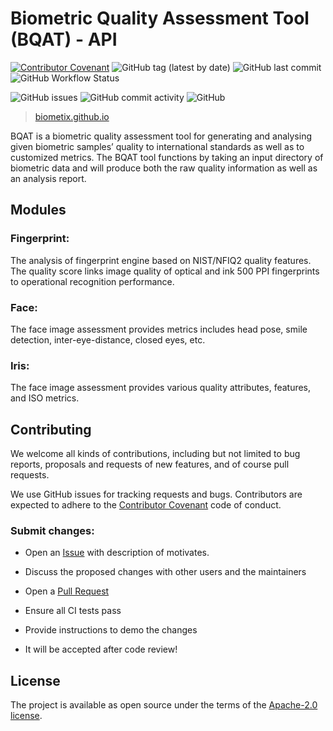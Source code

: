 Biometric Quality Assessment Tool (BQAT) - API
==============================================

[![Contributor Covenant](https://img.shields.io/badge/Contributor%20Covenant-2.1-4baaaa.svg)](code_of_conduct.md)
<img alt="GitHub tag (latest by date)" src="https://img.shields.io/github/v/tag/biometix/bqat-api">
<img alt="GitHub last commit" src="https://img.shields.io/github/last-commit/biometix/bqat-api">
<img alt="GitHub Workflow Status" src="https://img.shields.io/github/actions/workflow/status/biometix/bqat-api/github-actions.yml">
<!-- <img alt="Test" src="https://img.shields.io/badge/test-all-green"> -->
<img alt="GitHub issues" src="https://img.shields.io/github/issues-raw/biometix/bqat-api">
<img alt="GitHub commit activity" src="https://img.shields.io/github/commit-activity/m/biometix/bqat-api">
<img alt="GitHub" src="https://img.shields.io/github/license/biometix/bqat-api">

> [biometix.github.io](https://biometix.github.io/)

BQAT is a biometric quality assessment tool for generating and analysing given biometric samples’ quality to international standards as well as to customized metrics. The BQAT tool functions by taking an input directory of biometric data and will produce both the raw quality information as well as an analysis report.

## __Modules__

### Fingerprint:

The analysis of fingerprint engine based on NIST/NFIQ2 quality features. The quality score links image quality of optical and ink 500 PPI fingerprints to operational recognition performance.

### Face:

The face image assessment provides metrics includes head pose, smile detection, inter-eye-distance, closed eyes, etc.

### Iris:

The face image assessment provides various quality attributes, features, and ISO metrics.


## __Contributing__

We welcome all kinds of contributions, including but not limited to bug reports, proposals and requests of new features, and of course pull requests.

We use GitHub issues for tracking requests and bugs. Contributors are expected to adhere to the [Contributor Covenant](http://contributor-covenant.org) code of conduct.

### Submit changes:

- Open an [Issue](https://github.com/Biometix/bqat-api/issues) with description of motivates.

- Discuss the proposed changes with other users and the maintainers

- Open a [Pull Request](https://github.com/Biometix/bqat-api/pulls)

- Ensure all CI tests pass

- Provide instructions to demo the changes

- It will be accepted after code review!

## __License__

The project is available as open source under the terms of the [Apache-2.0 license](https://www.apache.org/licenses/LICENSE-2.0.html).
